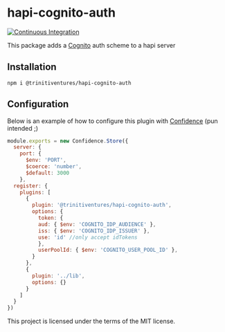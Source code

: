 # hapi-cognito-auth

[![Continuous Integration](https://github.com/trinitiventures/hapi-cognito-auth/actions/workflows/ci.yml/badge.svg)](https://github.com/trinitiventures/hapi-cognito-auth/actions/workflows/ci.yml)

This package adds a [Cognito](https://aws.amazon.com/cognito/) auth scheme to a hapi server

## Installation
```console
npm i @trinitiventures/hapi-cognito-auth
```

## Configuration
Below is an example of how to configure this plugin with [Confidence](https://github.com/hapipal/confidence) (pun intended ;)
```javascript
module.exports = new Confidence.Store({
  server: {
    port: {
      $env: 'PORT',
      $coerce: 'number',
      $default: 3000
    },
  register: {
    plugins: [
      {
        plugin: '@trinitiventures/hapi-cognito-auth',
        options: {
          token: {
          aud: { $env: 'COGNITO_IDP_AUDIENCE' },
          iss: { $env: 'COGNITO_IDP_ISSUER' },
          use: 'id' //only accept idTokens
          },
          userPoolId: { $env: 'COGNITO_USER_POOL_ID' },
        }
      },
      {
        plugin: '../lib',
        options: {}
      }
    ]
  }
})
```

This project is licensed under the terms of the MIT license.